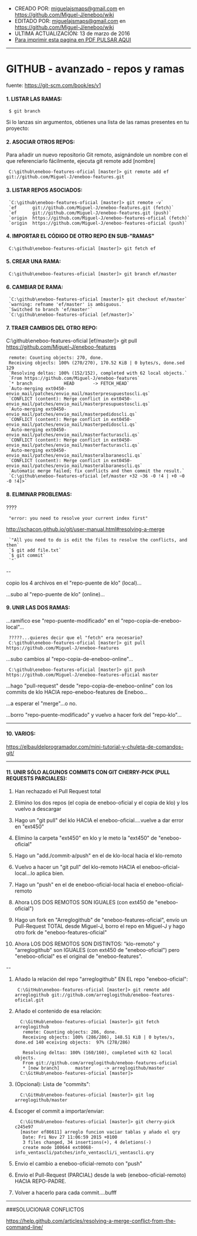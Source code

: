 * CREADO POR: miguelajsmaps@gmail.com en https://github.com/Miguel-J/eneboo/wiki
* EDITADO POR: miguelajsmaps@gmail.com en https://github.com/Miguel-J/eneboo/wiki
* ULTIMA ACTUALIZACIÓN: 13 de marzo de 2016
* [Para imprimir esta pagina en PDF PULSAR AQUI](https://gitprint.com/Miguel-J/eneboo/wiki/GITHUB---avanzado---repos-y-ramas)

----

# GITHUB - avanzado - repos y ramas

fuente: https://git-scm.com/book/es/v1

#### 1. LISTAR LAS RAMAS:

     $ git branch

Si lo lanzas sin argumentos, obtienes una lista de las ramas presentes en tu proyecto:

#### 2. ASOCIAR OTROS REPOS:

Para añadir un nuevo repositorio Git remoto, asignándole un nombre con el que referenciarlo fácilmente, ejecuta git remote add [nombre] 

     C:\github\eneboo-features-oficial [master]> git remote add ef git://github.com/Miguel-J/eneboo-features.git

#### 3. LISTAR REPOS ASOCIADOS:

     `C:\github\eneboo-features-oficial [master]> git remote -v`
     `ef      git://github.com/Miguel-J/eneboo-features.git (fetch)`
     `ef      git://github.com/Miguel-J/eneboo-features.git (push)`
     `origin  https://github.com/Miguel-J/eneboo-features-oficial (fetch)`
     `origin  https://github.com/Miguel-J/eneboo-features-oficial (push)` 

#### 4. IMPORTAR EL CÓDIGO DE OTRO REPO EN SUB-"RAMAS"

     C:\github\eneboo-features-oficial [master]> git fetch ef

#### 5. CREAR UNA RAMA:

     C:\github\eneboo-features-oficial [master]> git branch ef/master

#### 6. CAMBIAR DE RAMA:

     `C:\github\eneboo-features-oficial [master]> git checkout ef/master`
     `warning: refname 'ef/master' is ambiguous.`
     `Switched to branch 'ef/master'`
     `C:\github\eneboo-features-oficial [ef/master]>`

#### 7. TRAER CAMBIOS DEL OTRO REPO:

C:\github\eneboo-features-oficial [ef/master]> git pull https://github.com/Miguel-J/eneboo-features

     remote: Counting objects: 270, done.
     Receiving objects: 100% (270/270), 170.52 KiB | 0 bytes/s, done.sed 129
     `Resolving deltas: 100% (152/152), completed with 62 local objects.`
     `From https://github.com/Miguel-J/eneboo-features`
     `* branch            HEAD       -> FETCH_HEAD`
     `Auto-merging ext0450-envio_mail/patches/envio_mail/masterpresupuestoscli.qs`
     `CONFLICT (content): Merge conflict in ext0450-envio_mail/patches/envio_mail/masterpresupuestoscli.qs`
     `Auto-merging ext0450-envio_mail/patches/envio_mail/masterpedidoscli.qs`
     `CONFLICT (content): Merge conflict in ext0450-envio_mail/patches/envio_mail/masterpedidoscli.qs`
     `Auto-merging ext0450-envio_mail/patches/envio_mail/masterfacturascli.qs`
     `CONFLICT (content): Merge conflict in ext0450-envio_mail/patches/envio_mail/masterfacturascli.qs`
     `Auto-merging ext0450-envio_mail/patches/envio_mail/masteralbaranescli.qs`
     `CONFLICT (content): Merge conflict in ext0450-envio_mail/patches/envio_mail/masteralbaranescli.qs`
     `Automatic merge failed; fix conflicts and then commit the result.`
     `C:\github\eneboo-features-oficial [ef/master +32 ~36 -0 !4 | +0 ~0 -0 !4]>`

#### 8. ELIMINAR PROBLEMAS:

????

     "error: you need to resolve your current index first"

http://schacon.github.io/git/user-manual.html#resolving-a-merge

     `"All you need to do is edit the files to resolve the conflicts, and then`
     `$ git add file.txt`
     `$ git commit`
     `"`
--

copio los 4 archivos en el "repo-puente de klo" (local)...

...subo al "repo-puente de klo" (online)...


#### 9. UNIR LAS DOS RAMAS:

...ramifico ese "repo-puente-modificado" en el "repo-copia-de-eneboo-local"...

     ?????...quieres decir que el "fetch" era necesario?
     C:\github\eneboo-features-oficial [master]> git pull https://github.com/Miguel-J/eneboo-features

...subo cambios al "repo-copia-de-eneboo-online"...

     C:\github\eneboo-features-oficial [master]> git push https://github.com/Miguel-J/eneboo-features-oficial master

...hago "pull-request" desde "repo-copia-de-eneboo-online" con los commits de klo HACIA repo-eneboo-features de Eneboo...

...a esperar el "merge"...o no.

...borro "repo-puente-modificado" y vuelvo a hacer fork del "repo-klo"...

---

#### 10. VARIOS:

https://elbauldelprogramador.com/mini-tutorial-y-chuleta-de-comandos-git/

---

#### 11. UNIR SÓLO ALGUNOS COMMITS CON GIT CHERRY-PICK (PULL REQUESTS PARCIALES):

1. Han rechazado el Pull Request total

1. Elimino los dos repos (el copia de eneboo-oficial y el copia de klo) y los vuelvo a descargar

1. Hago un "git pull" del klo HACIA el eneboo-oficial....vuelve a dar error en "ext450"

1. Elimino la carpeta "ext450" en klo y le meto la "ext450" de "eneboo-oficial"

1. Hago un "add./commit-a/push" en el de klo-local hacia el klo-remoto

1. Vuelvo a hacer un "git pull" del klo-remoto HACIA el eneboo-oficial-local...lo aplica bien.

1. Hago un "push" en el de eneboo-oficial-local hacia el eneboo-oficial-remoto

1. Ahora LOS DOS REMOTOS SON IGUALES (con ext450 de "eneboo-oficial")

1. Hago un fork  en "Arreglogithub" de "eneboo-features-oficial", envío un Pull-Request TOTAL desde Miguel-J, borro el repo en Miguel-J y hago otro fork de "eneboo-features-oficial"

1. Ahora LOS DOS REMOTOS SON DISTINTOS: "klo-remoto" y "arreglogithub" son IGUALES (con ext450 de "eneboo-oficial") pero "eneboo-oficial" es el original de "eneboo-features".

--

1. Añado la relación del repo "arreglogithub" EN EL repo "eneboo-oficial":

        C:\GitHub\eneboo-features-oficial [master]> git remote add arreglogithub git://github.com/arreglogithub/eneboo-features-oficial.git

1. Añado el contenido de esa relación:

         C:\GitHub\eneboo-features-oficial [master]> git fetch arreglogithub
          remote: Counting objects: 286, done.
          Receiving objects: 100% (286/286), 148.51 KiB | 0 bytes/s, done.ed 140 eceiving objects:  97% (278/286)

          Resolving deltas: 100% (160/160), completed with 62 local objects.
          From git://github.com/arreglogithub/eneboo-features-oficial
          * [new branch]      master     -> arreglogithub/master
         C:\GitHub\eneboo-features-oficial [master]>

1. (Opcional): Lista de "commits":

         C:\GitHub\eneboo-features-oficial [master]> git log arreglogithub/master

1. Escoger el commit a importar/enviar:

         C:\GitHub\eneboo-features-oficial [master]> git cherry-pick c245e97
         [master ef86611] arreglo funcion vaciar tablas y añado el qry
          Date: Fri Nov 27 11:06:59 2015 +0100
          3 files changed, 34 insertions(+), 4 deletions(-)
          create mode 100644 ext0068-info_ventascli/patches/info_ventascli/i_ventascli.qry

1. Envio el cambio a eneboo-oficial-remoto con "push"

1. Envio el Pull-Request (PARCIAL) desde la web (eneboo-oficial-remoto) HACIA REPO-PADRE.

1. Volver a hacerlo para cada commit....bufff

---

###SOLUCIONAR CONFLICTOS

https://help.github.com/articles/resolving-a-merge-conflict-from-the-command-line/

